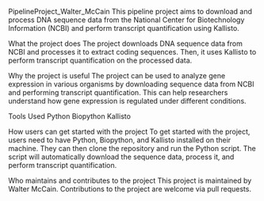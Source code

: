 PipelineProject_Walter_McCain
This pipeline project aims to download and process DNA sequence data from the National Center for Biotechnology Information (NCBI) and perform transcript quantification using Kallisto.

What the project does
The project downloads DNA sequence data from NCBI and processes it to extract coding sequences. Then, it uses Kallisto to perform transcript quantification on the processed data.

Why the project is useful
The project can be used to analyze gene expression in various organisms by downloading sequence data from NCBI and performing transcript quantification. This can help researchers understand how gene expression is regulated under different conditions.

Tools Used
Python
Biopython
Kallisto

How users can get started with the project
To get started with the project, users need to have Python, Biopython, and Kallisto installed on their machine. They can then clone the repository and run the Python script. The script will automatically download the sequence data, process it, and perform transcript quantification.

Who maintains and contributes to the project
This project is maintained by Walter McCain. Contributions to the project are welcome via pull requests.
